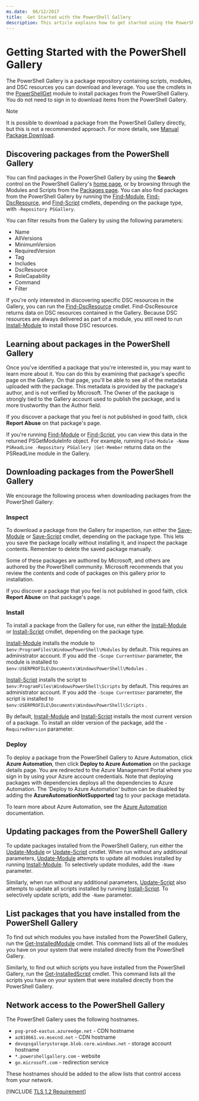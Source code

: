```yaml
---
ms.date:  06/12/2017
title:  Get Started with the PowerShell Gallery
description: This article explains how to get started using the PowerShell Gallery and the PowerShellGet cmdlets
---
```

# Getting Started with the PowerShell Gallery

The PowerShell Gallery is a package repository containing scripts, modules, and DSC resources you
can download and leverage. You use the cmdlets in the
[PowerShellGet](/powershell/module/powershellget) module to install packages from the PowerShell
Gallery. You do not need to sign in to download items from the PowerShell Gallery.

> [!NOTE]
> It is possible to download a package from the PowerShell Gallery directly, but this is not a
> recommended approach. For more details, see
> [Manual Package Download](how-to/working-with-packages/manual-download.md).

## Discovering packages from the PowerShell Gallery

You can find packages in the PowerShell Gallery by using the **Search** control on the PowerShell
Gallery's [home page](https://www.powershellgallery.com), or by browsing through the Modules and
Scripts from the [Packages page](https://www.powershellgallery.com/packages). You can also find
packages from the PowerShell Gallery by running the [Find-Module][Find-Module],
[Find-DscResource][Find-DscResource], and [Find-Script][Find-Script] cmdlets, depending on the
package type, with `-Repository PSGallery`.

You can filter results from the Gallery by using the following parameters:

- Name
- AllVersions
- MinimumVersion
- RequiredVersion
- Tag
- Includes
- DscResource
- RoleCapability
- Command
- Filter

If you're only interested in discovering specific DSC resources in the Gallery, you can run the
[Find-DscResource][Find-DscResource] cmdlet. Find-DscResource returns data on DSC resources
contained in the Gallery. Because DSC resources are always delivered as part of a module, you still
need to run [Install-Module][Install-Module] to install those DSC resources.

## Learning about packages in the PowerShell Gallery

Once you've identified a package that you're interested in, you may want to learn more about it. You
can do this by examining that package's specific page on the Gallery. On that page, you'll be able
to see all of the metadata uploaded with the package. This metadata is provided by the package's
author, and is not verified by Microsoft. The Owner of the package is strongly tied to the Gallery
account used to publish the package, and is more trustworthy than the Author field.

If you discover a package that you feel is not published in good faith, click **Report Abuse** on
that package's page.

If you're running [Find-Module][Find-Module] or [Find-Script][Find-Script], you can view this data
in the returned PSGetModuleInfo object. For example, running
`Find-Module -Name PSReadLine -Repository PSGallery |Get-Member` returns data on the PSReadLine
module in the Gallery.

## Downloading packages from the PowerShell Gallery

We encourage the following process when downloading packages from the PowerShell Gallery:

### Inspect

To download a package from the Gallery for inspection, run either the [Save-Module][Save-Module] or
[Save-Script][Save-Script] cmdlet, depending on the package type. This lets you save the package
locally without installing it, and inspect the package contents. Remember to delete the saved
package manually.

Some of these packages are authored by Microsoft, and others are authored by the PowerShell
community. Microsoft recommends that you review the contents and code of packages on this gallery
prior to installation.

If you discover a package that you feel is not published in good faith, click **Report Abuse** on
that package's page.

### Install

To install a package from the Gallery for use, run either the [Install-Module][Install-Module] or
[Install-Script][Install-Script] cmdlet, depending on the package type.

[Install-Module][Install-Module] installs the module to
`$env:ProgramFiles\WindowsPowerShell\Modules` by default. This requires an administrator account. If
you add the `-Scope CurrentUser` parameter, the module is installed to
`$env:USERPROFILE\Documents\WindowsPowerShell\Modules` .

[Install-Script][Install-Script] installs the script to
`$env:ProgramFiles\WindowsPowerShell\Scripts` by default. This requires an administrator account. If
you add the `-Scope CurrentUser` parameter, the script is installed to
`$env:USERPROFILE\Documents\WindowsPowerShell\Scripts` .

By default, [Install-Module][Install-Module] and [Install-Script][Install-Script] installs the most
current version of a package. To install an older version of the package, add the `-RequiredVersion`
parameter.

### Deploy

To deploy a package from the PowerShell Gallery to Azure Automation, click **Azure Automation**,
then click **Deploy to Azure Automation** on the package details page. You are redirected to the
Azure Management Portal where you sign in by using your Azure account credentials. Note that
deploying packages with dependencies deploys all the dependencies to Azure Automation. The 'Deploy
to Azure Automation' button can be disabled by adding the **AzureAutomationNotSupported** tag to
your package metadata.

To learn more about Azure Automation, see the [Azure Automation](/azure/automation) documentation.

## Updating packages from the PowerShell Gallery

To update packages installed from the PowerShell Gallery, run either the
[Update-Module][Update-Module] or [Update-Script][Update-Script] cmdlet. When run without any
additional parameters, [Update-Module][Update-Module] attempts to update all modules installed by
running [Install-Module][Install-Module]. To selectively update modules, add the `-Name` parameter.

Similarly, when run without any additional parameters, [Update-Script][Update-Script] also attempts
to update all scripts installed by running [Install-Script][Install-Script]. To selectively update
scripts, add the `-Name` parameter.

## List packages that you have installed from the PowerShell Gallery

To find out which modules you have installed from the PowerShell Gallery, run the
[Get-InstalledModule][Get-InstalledModule] cmdlet. This command lists all of the modules you have on
your system that were installed directly from the PowerShell Gallery.

Similarly, to find out which scripts you have installed from the PowerShell Gallery, run the
[Get-InstalledScript][Get-InstalledScript] cmdlet. This command lists all the scripts you have on
your system that were installed directly from the PowerShell Gallery.

## Network access to the PowerShell Gallery

The PowerShell Gallery uses the following hostnames.

- `psg-prod-eastus.azureedge.net` - CDN hostname
- `az818661.vo.msecnd.net` - CDN hostname
- `devopsgallerystorage.blob.core.windows.net` - storage account hostname
- `*.powershellgallery.com` - website
- `go.microsoft.com` - redirection service

These hostnames should be added to the allow lists that control access from your network.

[!INCLUDE [TLS 1.2 Requirement](../../includes/tls-gallery.md)]

[Find-DscResource]: /powershell/module/powershellget/Find-DscResource
[Find-Module]: /powershell/module/powershellget/Find-Module
[Find-Script]: /powershell/module/powershellget/Find-Script
[Get-InstalledModule]: /powershell/module/powershellget/Get-InstalledModule
[Get-InstalledScript]: /powershell/module/powershellget/Get-InstalledScript
[Install-Module]: /powershell/module/powershellget/Install-Module
[Install-Script]: /powershell/module/powershellget/Install-Script
[Publish-Module]: /powershell/module/powershellget/Publish-Module
[Publish-Script]: /powershell/module/powershellget/Publish-Script
[Register-PSRepository]: /powershell/module/powershellget/Register-Repository
[Save-Module]: /powershell/module/powershellget/Save-Module
[Save-Script]: /powershell/module/powershellget/Save-Script
[Update-Module]: /powershell/module/powershellget/Update-Module
[Update-Script]: /powershell/module/powershellget/Update-Script
